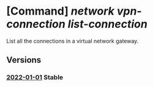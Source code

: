 # [Command] _network vpn-connection list-connection_

List all the connections in a virtual network gateway.

## Versions

### [2022-01-01](/Resources/mgmt-plane/L3N1YnNjcmlwdGlvbnMve30vcmVzb3VyY2Vncm91cHMve30vcHJvdmlkZXJzL21pY3Jvc29mdC5uZXR3b3JrL3ZpcnR1YWxuZXR3b3JrZ2F0ZXdheXMve30vY29ubmVjdGlvbnM=/2022-01-01.xml) **Stable**

<!-- mgmt-plane /subscriptions/{}/resourcegroups/{}/providers/microsoft.network/virtualnetworkgateways/{}/connections 2022-01-01 -->
